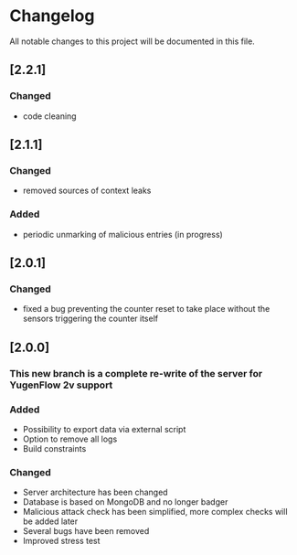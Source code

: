 # Changelog
All notable changes to this project will be documented in this file.

## [2.2.1]
### Changed
- code cleaning  

## [2.1.1]
### Changed
- removed sources of context leaks  

### Added
- periodic unmarking of malicious entries (in progress)  

## [2.0.1]
### Changed
- fixed a bug preventing the counter reset to take place without the sensors triggering the counter itself  

## [2.0.0]
### This new branch is a complete re-write of the server for YugenFlow 2v support   

### Added
 - Possibility to export data via external script  
 - Option to remove all logs  
 - Build constraints  

### Changed
 - Server architecture has been changed  
 - Database is based on MongoDB and no longer  badger  
 - Malicious attack check has been simplified, more complex checks will be added later    
 - Several bugs have been removed  
 - Improved stress test  

